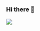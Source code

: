 ### Hi there 👋


![](https://wakatime.com/share/@bef1ebab-11a9-4f28-8d47-2e65903a9a90/1286748c-b456-4d10-92b8-b6fd7fed8ec2.svg)

<!--
**Fogberry/Fogberry** is a ✨ _special_ ✨ repository because its `README.md` (this file) appears on your GitHub profile.

Here are some ideas to get you started:

- 🔭 I’m currently working on ...
- 🌱 I’m currently learning ...
- 👯 I’m looking to collaborate on ...
- 🤔 I’m looking for help with ...
- 💬 Ask me about ...
- 📫 How to reach me: ...
- 😄 Pronouns: ...
- ⚡ Fun fact: ...
-->
